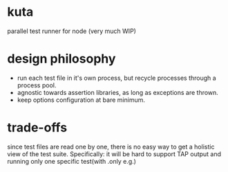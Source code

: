 # kuta
parallel test runner for node (very much WIP)

# design philosophy

- run each test file in it's own process, but recycle processes through a process pool.
- agnostic towards assertion libraries, as long as exceptions are thrown.
- keep options configuration at bare minimum.

# trade-offs

since test files are read one by one, there is no easy way to get a holistic view of the test suite. Specifically: it will be hard to support TAP output and running only one specific test(with .only e.g.)
